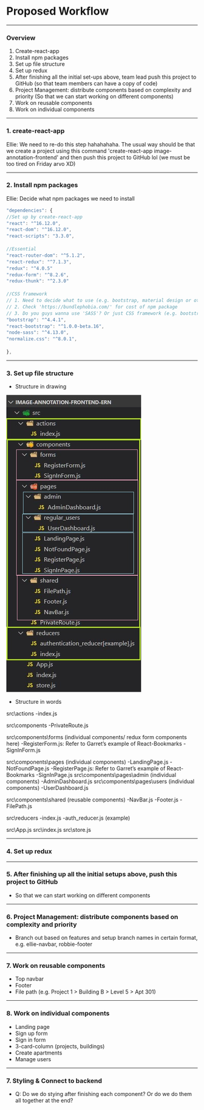 # Proposed Workflow

---

### Overview

1. Create-react-app
2. Install npm packages
3. Set up file structure
4. Set up redux
5. After finishing all the initial set-ups above, team lead push this project to GitHub (so that team members can have a copy of code)
6. Project Management: distribute components based on complexity and priority (So that we can start working on different components)
7. Work on reusable components
8. Work on individual components

---

### 1. create-react-app

Ellie: We need to re-do this step hahahahaha. The usual way should be that we create a project using this command 'create-react-app image-annotation-frontend' and then push this project to GitHub lol (we must be too tired on Friday arvo XD)

---

### 2. Install npm packages

Ellie: Decide what npm packages we need to install

```javascript
"dependencies": {
//Set up by create-react-app
"react": "^16.12.0",
"react-dom": "^16.12.0",
"react-scripts": "3.3.0",

//Essential
"react-router-dom": "^5.1.2",
"react-redux": "^7.1.3",
"redux": "^4.0.5"
"redux-form": "^8.2.6",
"redux-thunk": "^2.3.0"

//CSS framework
// 1. Need to decide what to use (e.g. bootstrap, material design or others)
// 2. Check 'https://bundlephobia.com/' for cost of npm package
// 3. Do you guys wanna use 'SASS'? Or just CSS framework (e.g. bootstrap) with plain CSS?
"bootstrap": "^4.4.1",
"react-bootstrap": "^1.0.0-beta.16",
"node-sass": "^4.13.0",
"normalize.css": "^8.0.1",

},
```

---

### 3. Set up file structure

- Structure in drawing

![FileStructure](./img/file_structure.JPG)

- Structure in words

src\actions
-index.js

src\components
-PrivateRoute.js

src\components\forms (individual components/ redux form components here)
-RegisterForm.js: Refer to Garret’s example of React-Bookmarks
-SignInForm.js

src\components\pages (individual components)
-LandingPage.js
-NotFoundPage.js
-RegisterPage.js: Refer to Garret’s example of React-Bookmarks
-SignInPage.js
src\components\pages\admin (individual components)
-AdminDashboard.js
src\components\pages\users (individual components)
-UserDashboard.js

src\components\shared (reusable components)
-NavBar.js
-Footer.js
-FilePath.js

src\reducers
-index.js
-auth_reducer.js (example)

src\App.js
src\index.js
src\store.js

---

### 4. Set up redux

---

### 5. After finishing up all the initial setups above, push this project to GitHub

- So that we can start working on different components

---

### 6. Project Management: distribute components based on complexity and priority

- Branch out based on features and setup branch names in certain format, e.g. ellie-navbar, robbie-footer

---

### 7. Work on reusable components

- Top navbar
- Footer
- File path (e.g. Project 1 > Building B > Level 5 > Apt 301)

---

### 8. Work on individual components

- Landing page
- Sign up form
- Sign in form
- 3-card-column (projects, buildings)
- Create apartments
- Manage users

---

### 7. Styling & Connect to backend

- Q: Do we do stying after finishing each component? Or do we do them all together at the end?
